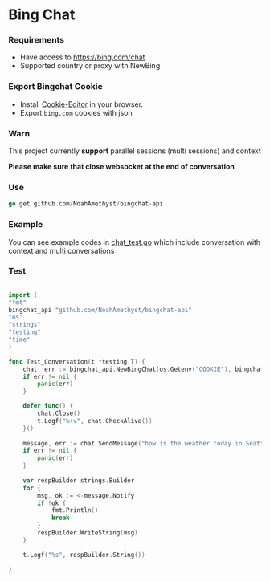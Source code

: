 
# Bing Chat  

### Requirements
* Have access to https://bing.com/chat
* Supported country or proxy with NewBing

### Export Bingchat Cookie
- Install [Cookie-Editor](https://chrome.google.com/webstore/detail/cookie-editor/hlkenndednhfkekhgcdicdfddnkalmdm?hl=en) in your browser.
- Export `bing.com` cookies with json

### Warn
This project currently **support** parallel sessions (multi sessions) and context

**Please make sure that close websocket at the end of conversation**
### Use
```go
go get github.com/NoahAmethyst/bingchat-api
```

### Example

You can see example codes in [chat_test.go](gotest%2Fchat_test.go) 
which include conversation with context and multi conversations 

### Test
```go

import (
"fmt"
bingchat_api "github.com/NoahAmethyst/bingchat-api"
"os"
"strings"
"testing"
"time"
)

func Test_Conversation(t *testing.T) {
    chat, err := bingchat_api.NewBingChat(os.Getenv("COOKIE"), bingchat_api.ConversationBalanceStyle, 2*time.Minute)
    if err != nil {
        panic(err)
    }

    defer func() {
        chat.Close()
        t.Logf("%+v", chat.CheckAlive())
    }()
	
    message, err := chat.SendMessage("how is the weather today in Seattle")
    if err != nil {
        panic(err)
    }
	
    var respBuilder strings.Builder
    for {
        msg, ok := <-message.Notify
        if !ok {
            fmt.Println()
            break
        }
        respBuilder.WriteString(msg)
    }

    t.Logf("%s", respBuilder.String())

}

```